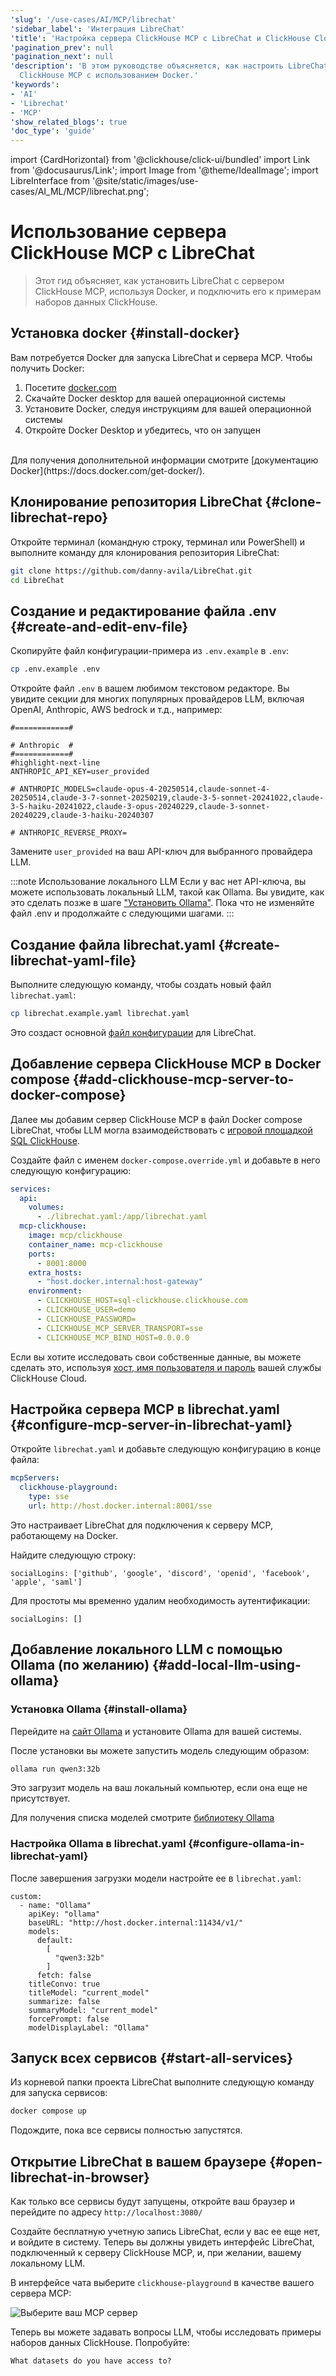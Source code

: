 ```yaml
---
'slug': '/use-cases/AI/MCP/librechat'
'sidebar_label': 'Интеграция LibreChat'
'title': 'Настройка сервера ClickHouse MCP с LibreChat и ClickHouse Cloud'
'pagination_prev': null
'pagination_next': null
'description': 'В этом руководстве объясняется, как настроить LibreChat с сервером
  ClickHouse MCP с использованием Docker.'
'keywords':
- 'AI'
- 'Librechat'
- 'MCP'
'show_related_blogs': true
'doc_type': 'guide'
---
```


import {CardHorizontal} from '@clickhouse/click-ui/bundled'
import Link from '@docusaurus/Link';
import Image from '@theme/IdealImage';
import LibreInterface from '@site/static/images/use-cases/AI_ML/MCP/librechat.png';


# Использование сервера ClickHouse MCP с LibreChat

> Этот гид объясняет, как установить LibreChat с сервером ClickHouse MCP, используя Docker, и подключить его к примерам наборов данных ClickHouse.

<VerticalStepper headerLevel="h2">

## Установка docker {#install-docker}

Вам потребуется Docker для запуска LibreChat и сервера MCP. Чтобы получить Docker:
1. Посетите [docker.com](https://www.docker.com/products/docker-desktop)
2. Скачайте Docker desktop для вашей операционной системы
3. Установите Docker, следуя инструкциям для вашей операционной системы
4. Откройте Docker Desktop и убедитесь, что он запущен
<br/>
Для получения дополнительной информации смотрите [документацию Docker](https://docs.docker.com/get-docker/).

## Клонирование репозитория LibreChat {#clone-librechat-repo}

Откройте терминал (командную строку, терминал или PowerShell) и выполните команду для клонирования репозитория 
LibreChat:

```bash
git clone https://github.com/danny-avila/LibreChat.git
cd LibreChat
```

## Создание и редактирование файла .env {#create-and-edit-env-file}

Скопируйте файл конфигурации-примера из `.env.example` в `.env`:

```bash
cp .env.example .env
```

Откройте файл `.env` в вашем любимом текстовом редакторе. Вы увидите секции для 
многих популярных провайдеров LLM, включая OpenAI, Anthropic, AWS bedrock и т.д., например:

```text title=".venv"
#============#

# Anthropic  #
#============#
#highlight-next-line
ANTHROPIC_API_KEY=user_provided

# ANTHROPIC_MODELS=claude-opus-4-20250514,claude-sonnet-4-20250514,claude-3-7-sonnet-20250219,claude-3-5-sonnet-20241022,claude-3-5-haiku-20241022,claude-3-opus-20240229,claude-3-sonnet-20240229,claude-3-haiku-20240307

# ANTHROPIC_REVERSE_PROXY=
```

Замените `user_provided` на ваш API-ключ для выбранного провайдера LLM.

:::note Использование локального LLM
Если у вас нет API-ключа, вы можете использовать локальный LLM, такой как Ollama. Вы увидите, как 
это сделать позже в шаге ["Установить Ollama"](#add-local-llm-using-ollama). Пока что
не изменяйте файл .env и продолжайте с следующими шагами.
:::

## Создание файла librechat.yaml {#create-librechat-yaml-file}

Выполните следующую команду, чтобы создать новый файл `librechat.yaml`:

```bash
cp librechat.example.yaml librechat.yaml
```

Это создаст основной [файл конфигурации](https://www.librechat.ai/docs/configuration/librechat_yaml) для LibreChat.

## Добавление сервера ClickHouse MCP в Docker compose {#add-clickhouse-mcp-server-to-docker-compose}

Далее мы добавим сервер ClickHouse MCP в файл Docker compose LibreChat, чтобы LLM могла взаимодействовать с 
[игровой площадкой SQL ClickHouse](https://sql.clickhouse.com/).

Создайте файл с именем `docker-compose.override.yml` и добавьте в него следующую конфигурацию:

```yml title="docker-compose.override.yml"
services:
  api:
    volumes:
      - ./librechat.yaml:/app/librechat.yaml
  mcp-clickhouse:
    image: mcp/clickhouse
    container_name: mcp-clickhouse
    ports:
      - 8001:8000
    extra_hosts:
      - "host.docker.internal:host-gateway"
    environment:
      - CLICKHOUSE_HOST=sql-clickhouse.clickhouse.com
      - CLICKHOUSE_USER=demo
      - CLICKHOUSE_PASSWORD=
      - CLICKHOUSE_MCP_SERVER_TRANSPORT=sse
      - CLICKHOUSE_MCP_BIND_HOST=0.0.0.0
```

Если вы хотите исследовать свои собственные данные, вы можете сделать это, используя 
[хост, имя пользователя и пароль](https://clickhouse.com/docs/getting-started/quick-start/cloud#connect-with-your-app) 
вашей службы ClickHouse Cloud.

<Link to="https://cloud.clickhouse.com/">
<CardHorizontal
badgeIcon="cloud"
badgeIconDir=""
badgeState="default"
badgeText=""
description="
Если у вас еще нет облачной учетной записи, начните работу с ClickHouse Cloud сегодня и
получите 300 долларов в кредитах. В конце вашего 30-дневного бесплатного периода следуйте плану 
оплаты по факту, или свяжитесь с нами, чтобы узнать больше о наших объемных скидках.
Посетите нашу страницу с тарифами для получения всех подробностей.
"
icon="cloud"
infoText=""
infoUrl=""
title="Начните работу с ClickHouse Cloud"
isSelected={true}
/>
</Link>

## Настройка сервера MCP в librechat.yaml {#configure-mcp-server-in-librechat-yaml}

Откройте `librechat.yaml` и добавьте следующую конфигурацию в конце файла:

```yml
mcpServers:
  clickhouse-playground:
    type: sse
    url: http://host.docker.internal:8001/sse
```

Это настраивает LibreChat для подключения к серверу MCP, работающему на Docker.

Найдите следующую строку:

```text title="librechat.yaml"
socialLogins: ['github', 'google', 'discord', 'openid', 'facebook', 'apple', 'saml']
```

Для простоты мы временно удалим необходимость аутентификации:

```text title="librechat.yaml"
socialLogins: []
```

## Добавление локального LLM с помощью Ollama (по желанию) {#add-local-llm-using-ollama}

### Установка Ollama {#install-ollama}

Перейдите на [сайт Ollama](https://ollama.com/download) и установите Ollama для вашей системы.

После установки вы можете запустить модель следующим образом:

```bash
ollama run qwen3:32b
```

Это загрузит модель на ваш локальный компьютер, если она еще не присутствует.

Для получения списка моделей смотрите [библиотеку Ollama](https://ollama.com/library)

### Настройка Ollama в librechat.yaml {#configure-ollama-in-librechat-yaml}

После завершения загрузки модели настройте ее в `librechat.yaml`:

```text title="librechat.yaml"
custom:
  - name: "Ollama"
    apiKey: "ollama"
    baseURL: "http://host.docker.internal:11434/v1/"
    models:
      default:
        [
          "qwen3:32b"
        ]
      fetch: false
    titleConvo: true
    titleModel: "current_model"
    summarize: false
    summaryModel: "current_model"
    forcePrompt: false
    modelDisplayLabel: "Ollama"
```

## Запуск всех сервисов {#start-all-services}

Из корневой папки проекта LibreChat выполните следующую команду для запуска сервисов:

```bash
docker compose up
```

Подождите, пока все сервисы полностью запустятся.

## Открытие LibreChat в вашем браузере {#open-librechat-in-browser}

Как только все сервисы будут запущены, откройте ваш браузер и перейдите по адресу `http://localhost:3080/`

Создайте бесплатную учетную запись LibreChat, если у вас ее еще нет, и войдите в систему. Теперь вы должны 
увидеть интерфейс LibreChat, подключенный к серверу ClickHouse MCP, и, при желании,
вашему локальному LLM.

В интерфейсе чата выберите `clickhouse-playground` в качестве вашего сервера MCP:

<Image img={LibreInterface} alt="Выберите ваш MCP сервер" size="md"/>

Теперь вы можете задавать вопросы LLM, чтобы исследовать примеры наборов данных ClickHouse. Попробуйте:

```text title="Prompt"
What datasets do you have access to?
```

</VerticalStepper>
